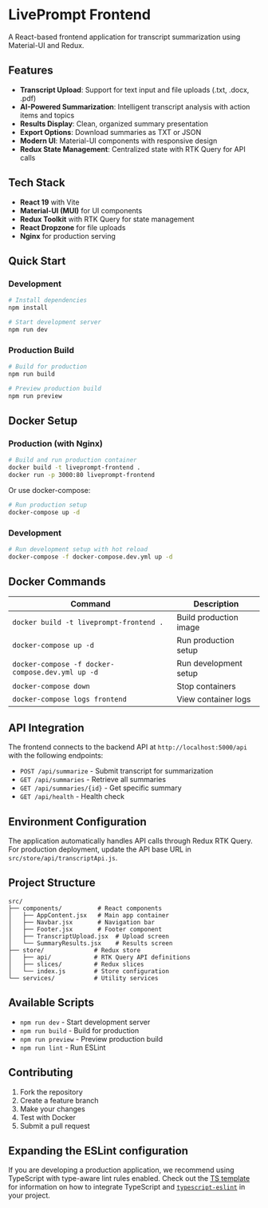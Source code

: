 # LivePrompt Frontend

A React-based frontend application for transcript summarization using Material-UI and Redux.

## Features

- **Transcript Upload**: Support for text input and file uploads (.txt, .docx, .pdf)
- **AI-Powered Summarization**: Intelligent transcript analysis with action items and topics
- **Results Display**: Clean, organized summary presentation
- **Export Options**: Download summaries as TXT or JSON
- **Modern UI**: Material-UI components with responsive design
- **Redux State Management**: Centralized state with RTK Query for API calls

## Tech Stack

- **React 19** with Vite
- **Material-UI (MUI)** for UI components
- **Redux Toolkit** with RTK Query for state management
- **React Dropzone** for file uploads
- **Nginx** for production serving

## Quick Start

### Development

```bash
# Install dependencies
npm install

# Start development server
npm run dev
```

### Production Build

```bash
# Build for production
npm run build

# Preview production build
npm run preview
```

## Docker Setup

### Production (with Nginx)

```bash
# Build and run production container
docker build -t liveprompt-frontend .
docker run -p 3000:80 liveprompt-frontend
```

Or use docker-compose:

```bash
# Run production setup
docker-compose up -d
```

### Development

```bash
# Run development setup with hot reload
docker-compose -f docker-compose.dev.yml up -d
```

## Docker Commands

| Command | Description |
|---------|-------------|
| `docker build -t liveprompt-frontend .` | Build production image |
| `docker-compose up -d` | Run production setup |
| `docker-compose -f docker-compose.dev.yml up -d` | Run development setup |
| `docker-compose down` | Stop containers |
| `docker-compose logs frontend` | View container logs |

## API Integration

The frontend connects to the backend API at `http://localhost:5000/api` with the following endpoints:

- `POST /api/summarize` - Submit transcript for summarization
- `GET /api/summaries` - Retrieve all summaries
- `GET /api/summaries/{id}` - Get specific summary
- `GET /api/health` - Health check

## Environment Configuration

The application automatically handles API calls through Redux RTK Query. For production deployment, update the API base URL in `src/store/api/transcriptApi.js`.

## Project Structure

```
src/
├── components/          # React components
│   ├── AppContent.jsx   # Main app container
│   ├── Navbar.jsx       # Navigation bar
│   ├── Footer.jsx       # Footer component
│   ├── TranscriptUpload.jsx  # Upload screen
│   └── SummaryResults.jsx    # Results screen
├── store/              # Redux store
│   ├── api/            # RTK Query API definitions
│   ├── slices/         # Redux slices
│   └── index.js        # Store configuration
└── services/           # Utility services
```

## Available Scripts

- `npm run dev` - Start development server
- `npm run build` - Build for production
- `npm run preview` - Preview production build
- `npm run lint` - Run ESLint

## Contributing

1. Fork the repository
2. Create a feature branch
3. Make your changes
4. Test with Docker
5. Submit a pull request

## Expanding the ESLint configuration

If you are developing a production application, we recommend using TypeScript with type-aware lint rules enabled. Check out the [TS template](https://github.com/vitejs/vite/tree/main/packages/create-vite/template-react-ts) for information on how to integrate TypeScript and [`typescript-eslint`](https://typescript-eslint.io) in your project.
